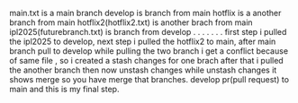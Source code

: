 main.txt is a main branch
develop is branch from main
hotflix is a another branch from main
hotflix2(hotflix2.txt) is another brach from main
ipl2025(futurebranch.txt) is branch from develop
.
.
.
.
.
.
.
first step i pulled the ipl2025 to develop, 
next step i pulled the hotflix2 to main, 
after main branch pull to develop while pulling the two branch i  get a conflict because of same file , so i created a stash changes for one brach after that i pulled the another branch then now unstash changes while unstash changes it shows merge so you have merge that branches. 
develop pr(pull request) to main and this is my final step.
